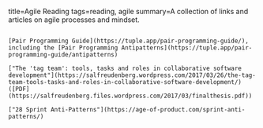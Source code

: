 title=Agile Reading
tags=reading, agile
summary=A collection of links and articles on agile processes and mindset.
~~~~~~

[Pair Programming Guide](https://tuple.app/pair-programming-guide/), including the [Pair Programming Antipatterns](https://tuple.app/pair-programming-guide/antipatterns)

["The 'tag team': tools, tasks and roles in collaborative software development"](https://salfreudenberg.wordpress.com/2017/03/26/the-tag-team-tools-tasks-and-roles-in-collaborative-software-development/) ([PDF](https://salfreudenberg.files.wordpress.com/2017/03/finalthesis.pdf))

["28 Sprint Anti-Patterns"](https://age-of-product.com/sprint-anti-patterns/)

